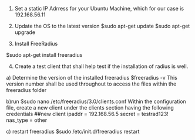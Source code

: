 1. Set a static IP Adrress for your Ubuntu Machine, which for our case is 192.168.56.11

2. Update the OS to the latest version
$sudo apt-get update
$sudo apt-get upgrade

3. Install FreeRadius

$sudo apt-get install freeradius

4. Create a test client that shall help test if the installation of radius is well.

  a) Determine the version of the installed freeradius
  $freeradius -v
  This version number shall be used throughout to access the files within the freeradius folder

b)run
$sudo nano /etc/freeradius/3.0/clients.conf
Within the configuration file, create a new client under the clients section having the following credentials
##new client
ipaddr	= 192.168.56.5
secret	= testrad123!
nas_type = other

c) restart freeradius
$sudo /etc/init.d/freeradius restart
